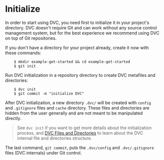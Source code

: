 # Initialize

In order to start using DVC, you need first to initialize it in your project's
directory. DVC doesn't require Git and can work without any source control
management system, but for the best experience we recommend using DVC on top of
Git repositories.

If you don't have a directory for your project already, create it now with these
commands:

```dvc
    $ mkdir example-get-started && cd example-get-started
    $ git init
```

Run DVC initialization in a repository directory to create DVC metafiles and
directories:

```dvc
    $ dvc init
    $ git commit -m "initialize DVC"
```

After DVC initialization, a new directory `.dvc/` will be created with `config`
and `.gitignore` files and `cache` directory. These files and directories are
hidden from the user generally and are not meant to be manipulated directly.

> See `dvc init` if you want to get more details about the initialization
process, and [DVC Files and
Directories](/doc/user-guide/dvc-files-and-directories) to learn about the DVC
internal file and directories structure.

The last command, `git commit`, puts the `.dvc/config` and `.dvc/.gitignore`
files (DVC internals) under Git control.
